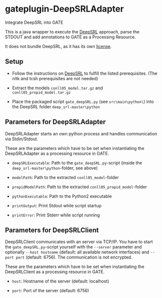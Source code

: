 # gateplugin-DeepSRLAdapter
Integrate DeepSRL into GATE

This is a java wrapper to execute the [DeepSRL](https://github.com/luheng/deep_srl) approach, parse the STDOUT and add annotations to GATE as a Processing Resource.

It does not bundle DeepSRL, as it has its own [license](https://github.com/luheng/deep_srl/blob/master/LICENSE).


## Setup

* Follow the instructions on [DeepSRL](https://github.com/luheng/deep_srl) to fulfill the listed prerequisites. (The nltk and tcsh prerequisites are not needed)

* Extract the models `conll05_model.tar.gz` and `conll05_propid_model.tar.gz`

* Place the packaged script `gate_deepSRL.py` (see `src\main\python\`) into the DeepSRL folder `deep_srl-master\python`

## Parameters for DeepSRLAdapter

DeepSRLAdapter starts an own python process and handles communication via Stdin/Stdout.

These are the parameters which have to be set when instantiating the DeepSRLAdapter as a processing resource in GATE.

* `deepSRLExecutable`: Path to the `gate_deepSRL.py`-script (inside the `deep_srl-master\python`-folder, see above)

* `modelPath`: Path to the extracted `conll05_model`-folder

* `propidModelPath`: Path to the extracted `conll05_propid_model`-folder 

* `pythonExecutable`: Path to the Python2 executable

* `printOutput`: Print Stdout while script startup

* `printError`: Print Stderr while script running

## Parameters for DeepSRLClient

DeepSRLClient communicates with an server via TCP/IP. You have to start the `gate_deepSRL.py`-script yourself with the `--server` parameter and optionally `--host hostname` (default: all available network interfaces) and `--port port` (default: 6756). The communication is not encrypted.

These are the parameters which have to be set when instantiating the DeepSRLClient as a processing resource in GATE.

* `host`: Hostname of the server (default: localhost)

* `port`: Port of the server (default: 6756)
